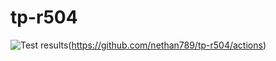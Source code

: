 # tp-r504

![Test results](https://github.com/nethan789/tp-r504/actions/workflows/pytest.yml/badge.svg)(https://github.com/nethan789/tp-r504/actions)
